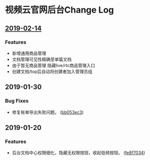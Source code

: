 # 视频云官网后台Change Log

## [2019-02-14](https://code.byted.org/fe/videoarch/merge_requests/916)

### Features

* 新增通用商品管理
* 文档管理可见性精确至单篇文档
* 由于暂无商品管理 隐藏live/rtc商品管理入口
* 创建文档/top后自动将创建者加入管理员组

## 2019-01-30

### Bug Fixes

* 修复账单导出失败问题。 ([bb053ec3](https://code.byted.org/fe/videoarch/commit/bb053ec3b184c891c01fce461ba5e32a9f810de1))

## 2019-01-20

### Features

* 后台文档中心权限细化，隐藏无权限按钮，收起低频按钮。 ([fe8f7034](https://code.byted.org/fe/videoarch/commit/fe8f7034f24440d4b4613b7694d11aa018e0277e))
